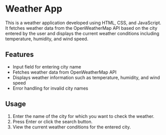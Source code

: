 # Weather App

This is a weather application developed using HTML, CSS, and JavaScript. It fetches weather data from the OpenWeatherMap API based on the city entered by the user and displays the current weather conditions including temperature, humidity, and wind speed.

## Features
- Input field for entering city name
- Fetches weather data from OpenWeatherMap API
- Displays weather information such as temperature, humidity, and wind speed
- Error handling for invalid city names

## Usage

1. Enter the name of the city for which you want to check the weather.
2. Press Enter or click the search button.
3. View the current weather conditions for the entered city.

